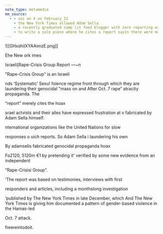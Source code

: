 ```yaml
---
note_type: metamedia
mm_source:
  - - zei on X on February 21
    - the New York Times allowed Adam Sella
    - a recently graduated comp lit food blogger with zero reporting experience
    - to write a solo piece where he cites a report sayin there were many cases of gang rape. But the.md
---
```


![[GHxshiIXYAAimzE.png]]

Ehe New ork imes

Israeli[Rape-Crisis Group Report
—~n

"Rape-Crisis Group" is an Israeli

nds ‘Systematic’ Sexu! folence regime front through which they are
laundering their genocidal "mass
on and After Oct. 7 rape” atracity propaganda. The

“report" merely cites the hoax

srael actvists and their alles have expressed frustration at
v fabricated by Adam Sella himself.

nternational organizations like the United Nations for slow

responses o uich reports. So Adam Sella i laundering his own

By adamselis fabricated genocidal propaganda hoax

Fo2120, 5120m €1 by pretending it' verified by some
new evidence from an independent

“Rape-Crisisi Group".

‘The report was based on testimonies, interviews with first

responders and articles, including a monthslong investigation

‘published by The New York Times in late December, which And The New York Times is giving him
documented a pattern of gender-based violence in the Hamas-led

Oct. 7 attack.

freereintodoit.

